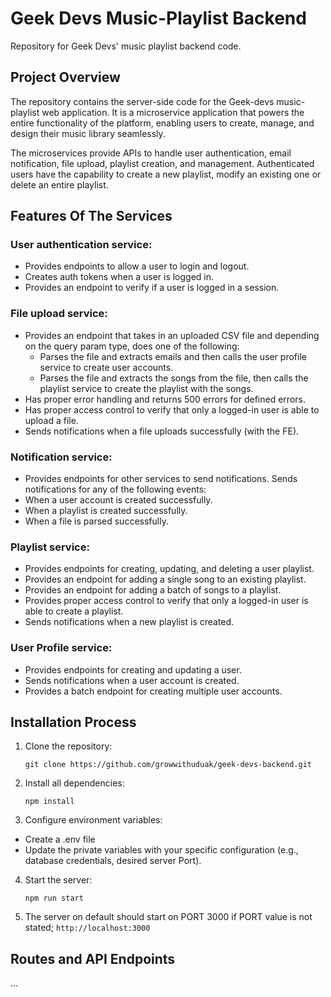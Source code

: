 # Geek Devs Music-Playlist Backend

Repository for Geek Devs' music playlist backend code.

## Project Overview

The repository contains the server-side code for the Geek-devs music-playlist web application. It is a microservice application that powers the entire functionality of the platform, enabling users to create, manage, and design their music library seamlessly.

The microservices provide APIs to handle user authentication, email notification, file upload, playlist creation, and management. Authenticated users have the capability to create
a new playlist, modify an existing one or delete an entire playlist.

## Features Of The Services

### User authentication service:

- Provides endpoints to allow a user to login and logout.
- Creates auth tokens when a user is logged in.
- Provides an endpoint to verify if a user is logged in a session.

### File upload service:

- Provides an endpoint that takes in an uploaded CSV file and depending on the query param type, does one of the following:
  - Parses the file and extracts emails and then calls the user profile service to create user accounts.
  - Parses the file and extracts the songs from the file, then calls the playlist service to create the playlist with the songs.
- Has proper error handling and returns 500 errors for defined errors.
- Has proper access control to verify that only a logged-in user is able to upload a file.
- Sends notifications when a file uploads successfully (with the FE).

### Notification service:

- Provides endpoints for other services to send notifications.
  Sends notifications for any of the following events:
- When a user account is created successfully.
- When a playlist is created successfully.
- When a file is parsed successfully.

### Playlist service:

- Provides endpoints for creating, updating, and deleting a user playlist.
- Provides an endpoint for adding a single song to an existing playlist.
- Provides an endpoint for adding a batch of songs to a playlist.
- Provides proper access control to verify that only a logged-in user is able to create a playlist.
- Sends notifications when a new playlist is created.

### User Profile service:

- Provides endpoints for creating and updating a user.
- Sends notifications when a user account is created.
- Provides a batch endpoint for creating multiple user accounts.

## Installation Process

1. Clone the repository:
   ```shell
   git clone https://github.com/growwithuduak/geek-devs-backend.git

   ```
2. Install all dependencies:
   ```shell
   npm install

   ```
3. Configure environment variables:

- Create a .env file
- Update the private variables with your specific configuration (e.g., database credentials, desired server Port).

4. Start the server:
   ```shell
   npm run start

   ```
5. The server on default should start on PORT 3000 if PORT value is not stated; `http://localhost:3000`

## Routes and API Endpoints

...
